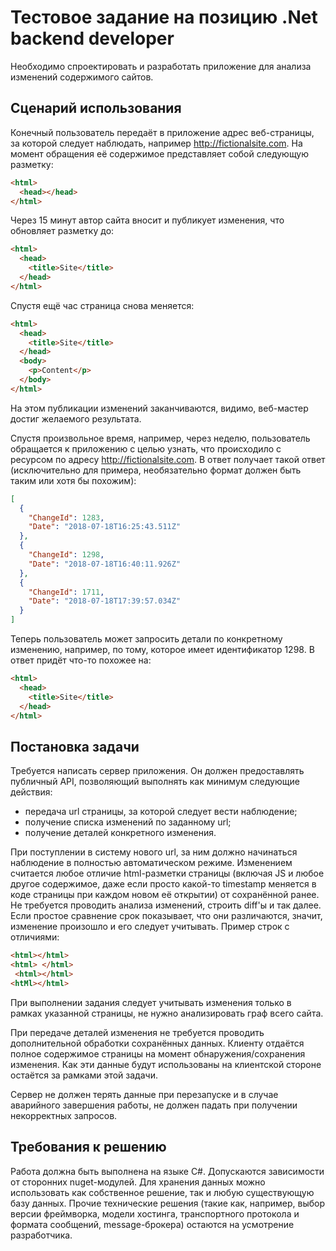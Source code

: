 # Тестовое задание на позицию .Net backend developer

Необходимо спроектировать и разработать приложение для анализа изменений содержимого сайтов.

## Сценарий использования

Конечный пользователь передаёт в приложение адрес веб-страницы, за которой следует наблюдать, например http://fictionalsite.com. На момент обращения её содержимое представляет собой следующую разметку:
```html
<html>
  <head></head>
</html>
```
Через 15 минут автор сайта вносит и публикует изменения, что обновляет разметку до:
```html
<html>
  <head>
    <title>Site</title>
  </head>
</html>
```
Спустя ещё час страница снова меняется:
```html
<html>
  <head>
    <title>Site</title>
  </head>
  <body>
    <p>Content</p>
  </body>
</html>
```
На этом публикации изменений заканчиваются, видимо, веб-мастер достиг желаемого результата.

Спустя произвольное время, например, через неделю, пользователь обращается к приложению с целью узнать, что происходило с ресурсом по адресу http://fictionalsite.com. В ответ получает такой ответ (исключительно для примера, необязательно формат должен быть таким или хотя бы похожим):
```json
[
  {
    "ChangeId": 1283,
    "Date": "2018-07-18T16:25:43.511Z"
  },
  {
    "ChangeId": 1298,
    "Date": "2018-07-18T16:40:11.926Z"
  },
  {
    "ChangeId": 1711,
    "Date": "2018-07-18T17:39:57.034Z"
  }
]
```
Теперь пользователь может запросить детали по конкретному изменению, например, по тому, которое имеет идентификатор 1298. В ответ придёт что-то похожее на:
```html
<html>
  <head>
    <title>Site</title>
  </head>
</html>
```

## Постановка задачи

Требуется написать сервер приложения. Он должен предоставлять публичный API, позволяющий выполнять как минимум следующие действия:
  - передача url страницы, за которой следует вести наблюдение;
  - получение списка изменений по заданному url;
  - получение деталей конкретного изменения.
  
При поступлении в систему нового url, за ним должно начинаться наблюдение в полностью автоматическом режиме. Изменением считается любое отличие html-разметки страницы (включая JS и любое другое содержимое, даже если просто какой-то timestamp меняется в коде страницы при каждом новом её открытии) от сохранённой ранее. Не требуется проводить анализа изменений, строить diff'ы и так далее. Если простое сравнение срок показывает, что они различаются, значит, изменение произошло и его следует учитывать. Пример строк с отличиями:
```html
<html></html>
<html> </html>
 <html></html>
<htMl></html>
```
При выполнении задания следует учитывать изменения только в рамках указанной страницы, не нужно анализировать граф всего сайта.

При передаче деталей изменения не требуется проводить дополнительной обработки сохранённых данных. Клиенту отдаётся полное содержимое страницы на момент обнаружения/сохранения изменения. Как эти данные будут использованы на клиентской стороне остаётся за рамками этой задачи.

Сервер не должен терять данные при перезапуске и в случае аварийного завершения работы, не должен падать при получении некорректных запросов.

## Требования к решению

Работа должна быть выполнена на языке C#. Допускаются зависимости от сторонних nuget-модулей. Для хранения данных можно использовать как собственное решение, так и любую существующую базу данных. Прочие технические решения (такие как, например, выбор версии фреймворка, модели хостинга, транспортного протокола и формата сообщений, message-брокера) остаются на усмотрение разработчика.

